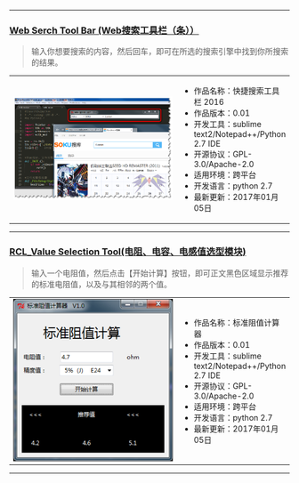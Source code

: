 ----

### [Web Serch Tool Bar (Web搜索工具栏（条））](https://github.com/ELE-Clouds/WSTB-2016)

> 输入你想要搜索的内容，然后回车，即可在所选的搜索引擎中找到你所搜索的结果。<br/>

<table>
<tr>
<td width=60%>
<img src="https://github.com/ELE-Clouds/WSTB-2016/blob/master/images/wstb-2016.png"  alt="wstb" />
</td>
<td>
<ul>
<li>作品名称：快捷搜索工具栏 2016</li>
<li>作品版本：0.01</li>
<li>开发工具：sublime text2/Notepad++/Python 2.7 IDE</li>
<li>开源协议：GPL-3.0/Apache-2.0</li>
<li>适用环境：跨平台</li>
<li>开发语言：python 2.7</li>
<li>最新更新：2017年01月05日</li>
</ul>
</td>
</tr>    
</table>

----

### [RCL_Value Selection Tool(电阻、电容、电感值选型模块)](https://github.com/ELE-Clouds/CircuitDesignTools/tree/master/RCL_SelectionTool)

> 输入一个电阻值，然后点击【开始计算】按钮，即可正文黑色区域显示推荐的标准电阻值，以及与其相邻的两个值。<br/>

<table>
<tr>
<td width=60%>
<img src="https://github.com/ELE-Clouds/CircuitDesignTools/blob/master/RCL_SelectionTool/image/EIA_SRV_IMAGE.png"  alt="RCL_VST" />
</td>
<td>
<ul>
<li>作品名称：标准阻值计算器</li>
<li>作品版本：0.01</li>
<li>开发工具：sublime text2/Notepad++/Python 2.7 IDE</li>
<li>开源协议：GPL-3.0/Apache-2.0</li>
<li>适用环境：跨平台</li>
<li>开发语言：python 2.7</li>
<li>最新更新：2017年01月05日</li>
</ul>
</td>
</tr>    
</table>

----
